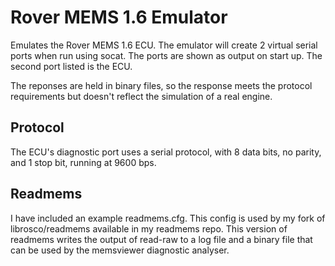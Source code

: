 # Rover MEMS 1.6 Emulator

Emulates the Rover MEMS 1.6 ECU. The emulator will create 2 virtual serial ports when run using socat.
The ports are shown as output on start up. The second port listed is the ECU. 

The reponses are held in binary files, so the response meets the protocol requirements but doesn't reflect the simulation of a real engine.

## Protocol

The ECU's diagnostic port uses a serial protocol, with 8 data bits, no parity, and 1 stop bit, running at 9600 bps.

## Readmems

I have included an example readmems.cfg. This config is used by my fork of librosco/readmems available in my readmems repo.
This version of readmems writes the output of read-raw to a log file and a binary file that can be used by the memsviewer diagnostic analyser.
